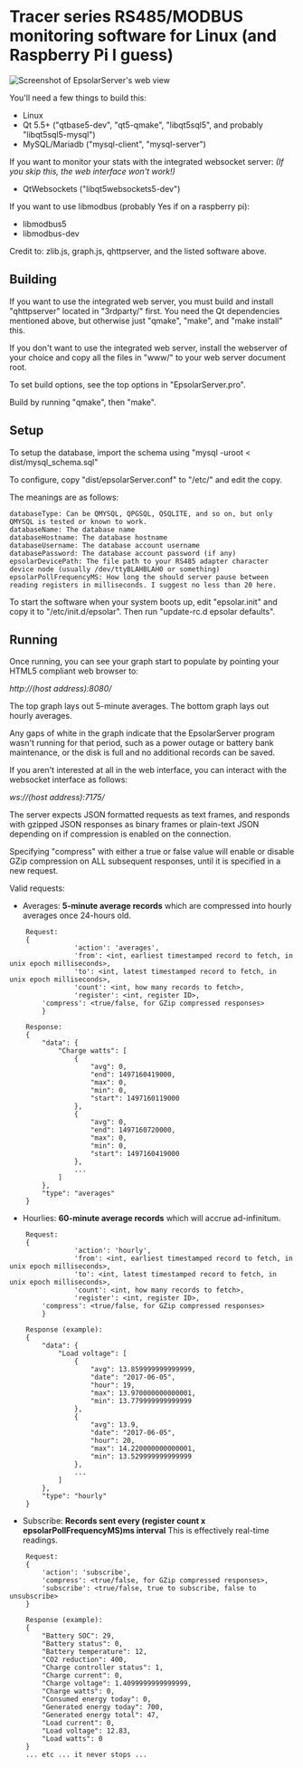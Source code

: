 # Tracer series RS485/MODBUS monitoring software for Linux (and Raspberry Pi I guess)

![Screenshot of EpsolarServer's web view](http://i.imgur.com/rYtwTTI.png)

You'll need a few things to build this:
* Linux
* Qt 5.5+ ("qtbase5-dev", "qt5-qmake", "libqt5sql5", and probably "libqt5sql5-mysql")
* MySQL/Mariadb ("mysql-client", "mysql-server")

If you want to monitor your stats with the integrated websocket server: *(If you skip this, the web interface won't work!)*
* QtWebsockets ("libqt5websockets5-dev")

If you want to use libmodbus (probably Yes if on a raspberry pi):
* libmodbus5
* libmodbus-dev

Credit to: zlib.js, graph.js, qhttpserver, and the listed software above.

## Building

If you want to use the integrated web server, you must build and install "qhttpserver" located in "3rdparty/" first. You need the Qt dependencies mentioned above, but otherwise just "qmake", "make", and "make install" this.

If you don't want to use the integrated web server, install the webserver of your choice and copy all the files in "www/" to your web server document root.

To set build options, see the top options in "EpsolarServer.pro".

Build by running "qmake", then "make".

## Setup

To setup the database, import the schema using "mysql -uroot < dist/mysql_schema.sql"

To configure, copy "dist/epsolarServer.conf" to "/etc/" and edit the copy.

The meanings are as follows:

```
databaseType: Can be QMYSQL, QPGSQL, QSQLITE, and so on, but only QMYSQL is tested or known to work.
databaseName: The database name
databaseHostname: The database hostname
databaseUsername: The database account username
databasePassword: The database account password (if any)
epsolarDevicePath: The file path to your RS485 adapter character device node (usually /dev/ttyBLAHBLAH0 or something)
epsolarPollFrequencyMS: How long the should server pause between reading registers in milliseconds. I suggest no less than 20 here.
```

To start the software when your system boots up, edit "epsolar.init" and copy it to "/etc/init.d/epsolar". Then run "update-rc.d epsolar defaults".

## Running

Once running, you can see your graph start to populate by pointing your HTML5 compliant web browser to:

*http://(host address):8080/*

The top graph lays out 5-minute averages. The bottom graph lays out hourly averages.

Any gaps of white in the graph indicate that the EpsolarServer program wasn't running for that period, such as a power outage or battery bank maintenance, or the disk is full and no additional records can be saved.

If you aren't interested at all in the web interface, you can interact with the websocket interface as follows:

*ws://(host address):7175/*

The server expects JSON formatted requests as text frames, and responds with gzipped JSON responses as binary frames or plain-text JSON depending on if compression is enabled on the connection.

Specifying "compress" with either a true or false value will enable or disable GZip compression on ALL subsequent responses, until it is specified in a new request.

Valid requests:

* Averages: **5-minute average records** which are compressed into hourly averages once 24-hours old.
```
	Request:
	{
                'action': 'averages',
                'from': <int, earliest timestamped record to fetch, in unix epoch milliseconds>,
                'to': <int, latest timestamped record to fetch, in unix epoch milliseconds>,
                'count': <int, how many records to fetch>,
                'register': <int, register ID>,
		'compress': <true/false, for GZip compressed responses>
        }

	Response:
	{
		"data": {
			"Charge watts": [
				{
					"avg": 0,
					"end": 1497160419000,
					"max": 0,
					"min": 0,
					"start": 1497160119000
				},
				{
					"avg": 0,
					"end": 1497160720000,
					"max": 0,
					"min": 0,
					"start": 1497160419000
				},
				...
			]
		},
		"type": "averages"
	}
```

* Hourlies: **60-minute average records** which will accrue ad-infinitum.
```
	Request:
	{
                'action': 'hourly',
                'from': <int, earliest timestamped record to fetch, in unix epoch milliseconds>,
                'to': <int, latest timestamped record to fetch, in unix epoch milliseconds>,
                'count': <int, how many records to fetch>,
                'register': <int, register ID>,
		'compress': <true/false, for GZip compressed responses>
        }

	Response (example):
	{
		"data": {
			"Load voltage": [
				{
					"avg": 13.859999999999999,
					"date": "2017-06-05",
					"hour": 19,
					"max": 13.970000000000001,
					"min": 13.779999999999999
				},
				{
					"avg": 13.9,
					"date": "2017-06-05",
					"hour": 20,
					"max": 14.220000000000001,
					"min": 13.529999999999999
				},
				...
			]
 		},
		"type": "hourly"
	}
```

* Subscribe: **Records sent every (register count x epsolarPollFrequencyMS)ms interval** This is effectively real-time readings.
```
	Request:
	{
		'action': 'subscribe',
		'compress': <true/false, for GZip compressed responses>,
		'subscribe': <true/false, true to subscribe, false to unsubscribe>
	}

	Response (example):
	{
	    "Battery SOC": 29,
	    "Battery status": 0,
	    "Battery temperature": 12,
	    "CO2 reduction": 400,
	    "Charge controller status": 1,
	    "Charge current": 0,
	    "Charge voltage": 1.4099999999999999,
	    "Charge watts": 0,
	    "Consumed energy today": 0,
	    "Generated energy today": 700,
	    "Generated energy total": 47,
	    "Load current": 0,
	    "Load voltage": 12.83,
	    "Load watts": 0
	}
	... etc ... it never stops ...

```
